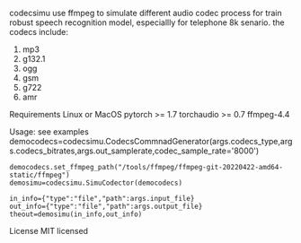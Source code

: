 codecsimu use ffmpeg to simulate different audio codec process for train robust speech recognition model, especiallly for telephone 8k senario. 
the codecs include:
1. mp3
2. g132.1
3. ogg
4. gsm
5. g722
6. amr


Requirements
Linux or MacOS
pytorch >= 1.7
torchaudio >= 0.7
ffmpeg-4.4


Usage: see examples
    democodecs=codecsimu.CodecsCommnadGenerator(args.codecs_type,args.codecs_bitrates,args.out_samplerate,codec_sample_rate='8000')
    
    democodecs.set_ffmpeg_path("/tools/ffmpeg/ffmpeg-git-20220422-amd64-static/ffmpeg")
    demosimu=codecsimu.SimuCodector(democodecs)
     
    in_info={"type":"file","path":args.input_file}
    out_info={"type":"file","path":args.output_file}
    theout=demosimu(in_info,out_info)
	

 

License
MIT licensed
